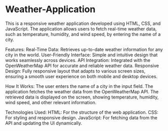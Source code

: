 # Weather-Application
This is a responsive weather application developed using HTML, CSS, and JavaScript. The application allows users to fetch real-time weather data, such as temperature, humidity, and wind speed, by entering the name of a city.

Features:
Real-Time Data: Retrieves up-to-date weather information for any city in the world.
User-Friendly Interface: Simple and intuitive design that works seamlessly across devices.
API Integration: Integrated with the OpenWeatherMap API for accurate and reliable weather data.
Responsive Design: Fully responsive layout that adapts to various screen sizes, ensuring a smooth user experience on both mobile and desktop devices.

How It Works:
The user enters the name of a city in the input field.
The application fetches the weather data from the OpenWeatherMap API.
The retrieved data is displayed on the screen, showing temperature, humidity, wind speed, and other relevant information.

Technologies Used:
HTML: For the structure of the web application.
CSS: For styling and responsive design.
JavaScript: For fetching data from the API and updating the UI dynamically.

